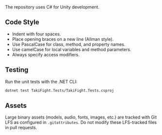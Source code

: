 The repository uses C# for Unity development.

## Code Style
- Indent with four spaces.
- Place opening braces on a new line (Allman style).
- Use PascalCase for class, method, and property names.
- Use camelCase for local variables and method parameters.
- Always specify access modifiers.

## Testing
Run the unit tests with the .NET CLI:

```bash
dotnet test TakiFight.Tests/TakiFight.Tests.csproj
```

## Assets
Large binary assets (models, audio, fonts, images, etc.) are tracked with Git LFS as configured in `.gitattributes`. Do not modify these LFS-tracked files in pull requests.

